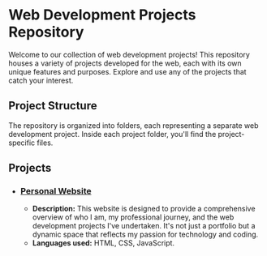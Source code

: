 # Web Development Projects Repository

Welcome to our collection of web development projects! This repository houses a variety of projects developed for the web, each with its own unique features and purposes. Explore and use any of the projects that catch your interest.

## Project Structure

The repository is organized into folders, each representing a separate web development project. Inside each project folder, you'll find the project-specific files.

## Projects

- ### [Personal Website](https://github.com/heis-sn3/Personal-Website)
  - **Description:** This website is designed to provide a comprehensive overview of who I am, my professional journey, and the web development projects I've undertaken. It's not just a portfolio but a dynamic space that reflects my passion for technology and coding.
  - **Languages used:** HTML, CSS, JavaScript.
